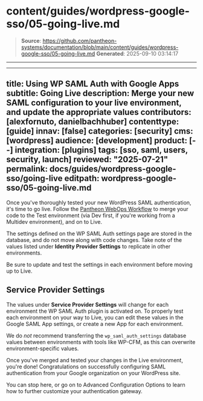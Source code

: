 # content/guides/wordpress-google-sso/05-going-live.md

> **Source**: https://github.com/pantheon-systems/documentation/blob/main/content/guides/wordpress-google-sso/05-going-live.md
> **Generated**: 2025-09-10 03:14:17

---

---
title: Using WP SAML Auth with Google Apps
subtitle: Going Live
description: Merge your new SAML configuration to your live environment, and update the appropriate values
contributors: [alexfornuto, danielbachhuber]
contenttype: [guide]
innav: [false]
categories: [security]
cms: [wordpress]
audience: [development]
product: [--]
integration: [plugins]
tags: [sso, saml, users, security, launch]
reviewed: "2025-07-21"
permalink: docs/guides/wordpress-google-sso/going-live
editpath: wordpress-google-sso/05-going-live.md
---

Once you've thoroughly tested your new WordPress SAML authentication, it's time to go live. Follow the [Pantheon WebOps Workflow](/pantheon-workflow) to merge your code to the Test environment (via Dev first, if you're working from a Multidev environment), and on to Live.

<Alert type="info" title="Note">

The settings defined on the WP SAML Auth settings page are stored in the database, and do not move along with code changes. Take note of the values listed under **Identity Provider Settings** to replicate in other environments.

</Alert>

Be sure to update and test the settings in each environment before moving up to Live.

## Service Provider Settings

The values under **Service Provider Settings** will change for each environment the WP SAML Auth plugin is activated on. To properly test each environment on your way to Live, you can edit these values in the Google SAML App settings, or create a new App for each environment.

<Alert type="danger" title="Warning">

We do *not* recommend transferring the `wp_saml_auth_settings` database values between environments with tools like WP-CFM, as this can overwrite environment-specific values.

</Alert>

Once you've merged and tested your changes in the Live environment, you're done! Congratulations on successfully configuring SAML authentication from your Google organization on your WordPress site.

You can stop here, or go on to Advanced Configuration Options to learn how to further customize your authentication gateway.

